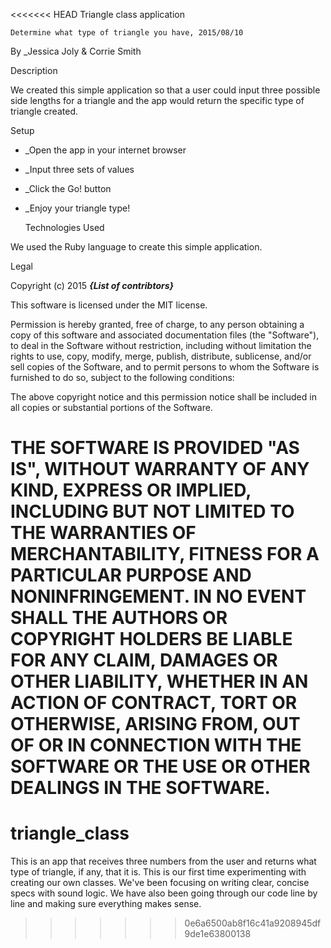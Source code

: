 <<<<<<< HEAD
  Triangle class application

    Determine what type of triangle you have, 2015/08/10

   By _Jessica Joly & Corrie Smith

  Description

We created this simple application so that a user could input three possible side lengths for a triangle and the app would return the specific type of triangle created.

  Setup

* _Open the app in your internet browser
* _Input three sets of values
* _Click the Go! button
* _Enjoy your triangle type!


  Technologies Used

We used the Ruby language to create this simple application.

   Legal

Copyright (c) 2015 **_{List of contribtors}_**

This software is licensed under the MIT license.

Permission is hereby granted, free of charge, to any person obtaining a copy
of this software and associated documentation files (the "Software"), to deal
in the Software without restriction, including without limitation the rights
to use, copy, modify, merge, publish, distribute, sublicense, and/or sell
copies of the Software, and to permit persons to whom the Software is
furnished to do so, subject to the following conditions:

The above copyright notice and this permission notice shall be included in
all copies or substantial portions of the Software.

THE SOFTWARE IS PROVIDED "AS IS", WITHOUT WARRANTY OF ANY KIND, EXPRESS OR
IMPLIED, INCLUDING BUT NOT LIMITED TO THE WARRANTIES OF MERCHANTABILITY,
FITNESS FOR A PARTICULAR PURPOSE AND NONINFRINGEMENT. IN NO EVENT SHALL THE
AUTHORS OR COPYRIGHT HOLDERS BE LIABLE FOR ANY CLAIM, DAMAGES OR OTHER
LIABILITY, WHETHER IN AN ACTION OF CONTRACT, TORT OR OTHERWISE, ARISING FROM,
OUT OF OR IN CONNECTION WITH THE SOFTWARE OR THE USE OR OTHER DEALINGS IN
THE SOFTWARE.
=======
# triangle_class
This is an app that receives three numbers from the user and returns what type of triangle, if any, that it is. 
This is our first time experimenting with creating our own classes. 
We've been focusing on writing clear, concise specs with sound logic.
We have also been going through our code line by line and making sure everything makes sense.
>>>>>>> 0e6a6500ab8f16c41a9208945df9de1e63800138
